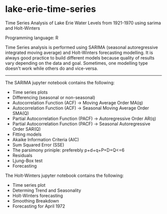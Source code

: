 # lake-erie-time-series
Time Series Analysis of Lake Erie Water Levels from 1921-1970 using sarima and Holt-Winters

Programming language: R

Time Series analysis is performed using SARIMA (seasonal autoregressive integrated moving average) and Holt-Winters forecasting modelling.
It is always good practice to build different models because quality of results vary depending on the data and goal.
Sometimes, one modelling type doesn't work while others do and vice-versa.

------------------------------------------------------------------------------------------------------------------------------------

The SARIMA jupyter notebook contains the following:

- Time series plots
- Differencing (seasonal or non-seasonal)
- Autocorrelation Function (ACF) -> Moving Average Order MA(q)
- Autocorrelation Function (ACF) -> Seasonal Moving Average Order SMA(Q)
- Partial Autocorrelation Function (PACF) -> Autoregressive Order AR(q)
- Partial Autocorrelation Function (PACF) -> Seasonal Autoregressive Order SAR(Q)
- Fitting models
- Akaike Information Criteria (AIC)
- Sum Squared Error (SSE)
- The parsimony priniple: preferebly p+d+q+P+D+Q<=6
- Residuals
- Ljung-Box test
- Forecasting


The Holt-Winters jupyter notebook contains the following:
- Time series plot
- Determing Trend and Seasonality
- Holt-Winters forecasting
- Smoothing Breakdown
- Forecasting for April 1972
